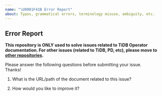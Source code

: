 ```yaml
---
name: "\U0001F41B Error Report"
about: Typos, grammatical errors, terminology misuse, ambiguity, etc.
---
```


## Error Report

**This repository is ONLY used to solve issues related to TiDB Operator documentation.
For other issues (related to TiDB, PD, etc), please move to [other repositories](https://github.com/pingcap/).**

Please answer the following questions before submitting your issue. Thanks!

1. What is the URL/path of the document related to this issue?


2. How would you like to improve it?
